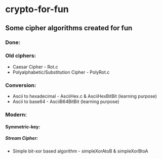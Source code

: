 # crypto-for-fun
## Some cipher algorithms created for fun
### Done:

### Old ciphers:

- Caesar Cipher - Rot.c
- Polyalphabetic/Substitution Cipher - PolyRot.c

### Conversion: 

- Ascii to hexadecimal - AsciiHex.c & AsciiHexBitBit (learning purpose)
- Ascii to base64 - AsciiB64BitBit (learning purpose)

### Modern:
#### Symmetric-key:
##### Stream Cipher:
- Simple bit-xor based algorithm - simpleXorAtoB & simpleXorBtoA
